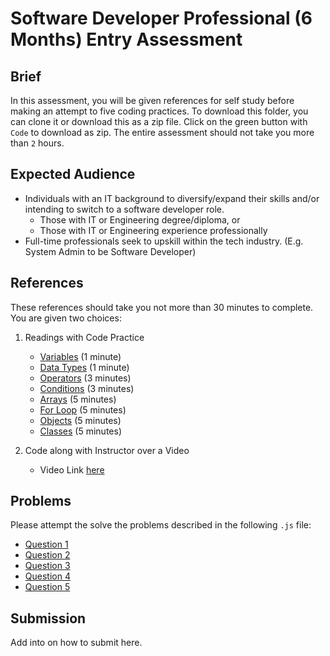 # Software Developer Professional (6 Months) Entry Assessment

## Brief

In this assessment, you will be given references for self study before making an attempt to five coding practices. To download this folder, you can clone it or download this as a zip file. Click on the green button with `Code` to download as zip. The entire assessment should not take you more than `2` hours.

## Expected Audience

- Individuals with an IT background to diversify/expand their skills and/or intending to switch to a software developer role.
    - Those with IT or Engineering degree/diploma, or
    - Those with IT or Engineering experience professionally
- Full-time professionals seek to upskill within the tech industry. (E.g. System Admin to be Software Developer)	


## References

These references should take you not more than 30 minutes to complete. You are given two choices:

1. Readings with Code Practice

    - [Variables](https://www.w3schools.com/js/js_variables.asp) (1 minute)
    - [Data Types](https://www.w3schools.com/js/js_datatypes.asp) (1 minute)
    - [Operators](https://www.w3schools.com/js/js_operators.asp) (3 minutes)
    - [Conditions](https://www.w3schools.com/js/js_if_else.asp) (3 minutes)
    - [Arrays](https://www.w3schools.com/js/js_arrays.asp) (5 minutes)
    - [For Loop](https://www.w3schools.com/js/js_loop_for.asp) (5 minutes)
    - [Objects](https://www.w3schools.com/js/js_objects.asp) (5 minutes)
    - [Classes](https://www.w3schools.com/js/js_classes.asp) (5 minutes)

2. Code along with Instructor over a Video

    - Video Link [here](./assets/unknown.webm)

## Problems

Please attempt the solve the problems described in the following `.js` file:

- [Question 1](./src/q1.js)
- [Question 2](./src/q2.js)
- [Question 3](./src/q3.js)
- [Question 4](./src/q4.js)
- [Question 5](./src/q5.js)

## Submission

Add into on how to submit here.